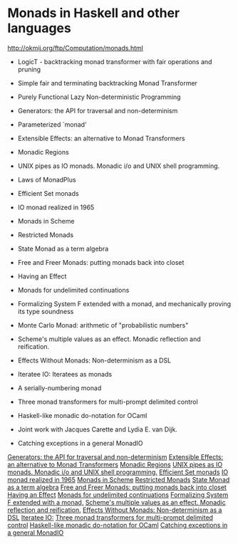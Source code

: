 # Monads in Haskell and other languages

http://okmij.org/ftp/Computation/monads.html

- LogicT - backtracking monad transformer with fair operations and pruning
- Simple fair and terminating backtracking Monad Transformer
- Purely Functional Lazy Non-deterministic Programming
- Generators: the API for traversal and non-determinism
- Parameterized `monad'

- Extensible Effects: an alternative to Monad Transformers  
- Monadic Regions
- UNIX pipes as IO monads. Monadic i/o and UNIX shell programming.
- Laws of MonadPlus
- Efficient Set monads

- IO monad realized in 1965
- Monads in Scheme
- Restricted Monads
- State Monad as a term algebra
- Free and Freer Monads: putting monads back into closet

- Having an Effect
- Monads for undelimited continuations
- Formalizing System F extended with a monad, and mechanically proving its type soundness
- Monte Carlo Monad: arithmetic of "probabilistic numbers"
- Scheme's multiple values as an effect. Monadic reflection and reification.

- Effects Without Monads: Non-determinism as a DSL
- Iteratee IO: Iteratees as monads
- A serially-numbering monad
- Three monad transformers for multi-prompt delimited control
- Haskell-like monadic do-notation for OCaml
- Joint work with Jacques Carette and Lydia E. van Dijk.
- Catching exceptions in a general MonadIO

[Generators: the API for traversal and non-determinism](http://okmij.org/ftp/continuations/generators.html)
[Extensible Effects: an alternative to Monad Transformers](http://okmij.org/ftp/Haskell/extensible/)
[Monadic Regions](http://okmij.org/ftp/Haskell/regions.html)
[UNIX pipes as IO monads. Monadic i/o and UNIX shell programming.](http://okmij.org/ftp/Computation/monadic-shell.html)
[Efficient Set monads](http://okmij.org/ftp/Haskell/set-monad.html)
[IO monad realized in 1965](http://okmij.org/ftp/Computation/IO-monad-history.html)
[Monads in Scheme](http://okmij.org/ftp/Scheme/monad-in-Scheme.html)
[Restricted Monads](http://okmij.org/ftp/Haskell/types.html#restricted-datatypes)
[State Monad as a term algebra](http://okmij.org/ftp/Haskell/types.html#state-algebra)
[Free and Freer Monads: putting monads back into closet](http://okmij.org/ftp/Computation/free-monad.html)
[Having an Effect](http://okmij.org/ftp/Computation/having-effect.html)
[Monads for undelimited continuations](http://okmij.org/ftp/continuations/undelimited.html#proper-contM)
[Formalizing System F extended with a monad,](http://okmij.org/ftp/formalizations/index.html#monadic-SystemF)
[Scheme's multiple values as an effect. Monadic reflection and reification.](http://okmij.org/ftp/Scheme/misc.html#multiple-value-effect)
[Effects Without Monads: Non-determinism as a DSL](http://okmij.org/ftp/tagless-final/nondet-effect.html)
[Iteratee IO:](http://okmij.org/ftp/Haskell/Iteratee/index.html#iteratee)
[Three monad transformers for multi-prompt delimited control](http://okmij.org/ftp/continuations/implementations.html#CC-monads)
[Haskell-like monadic do-notation for OCaml](http://www.cas.mcmaster.ca/~carette/pa_monad/)
[Catching exceptions in a general MonadIO](http://okmij.org/ftp/Haskell/misc.html#catch-MonadIO)
